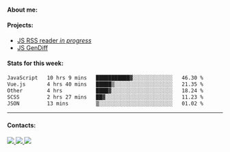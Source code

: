 #### About me:

#### Projects:
- [JS RSS reader *in progress*](https://github.com/GKoil/frontend-project-lvl3)
- [JS GenDiff](https://github.com/GKoil/GenDiff)

#### Stats for this week:
<!--START_SECTION:waka-->

```txt
JavaScript   10 hrs 9 mins   ███████████▓░░░░░░░░░░░░░   46.30 %
Vue.js       4 hrs 40 mins   █████▒░░░░░░░░░░░░░░░░░░░   21.35 %
Other        4 hrs           ████▓░░░░░░░░░░░░░░░░░░░░   18.24 %
SCSS         2 hrs 27 mins   ██▓░░░░░░░░░░░░░░░░░░░░░░   11.23 %
JSON         13 mins         ▒░░░░░░░░░░░░░░░░░░░░░░░░   01.02 %
```

<!--END_SECTION:waka-->
---
#### Contacts:

<a target='_blank' title='LinkedIn' href="https://www.linkedin.com/in/gkoil/">
  <img src="https://img.shields.io/badge/LinkedIn-0077B5?style=for-the-badge&logo=linkedin&logoColor=white" />
</a>
<a target='_blank' title='Telegram' href="https://t.me/gkoil">
  <img src="https://img.shields.io/badge/Telegram-2CA5E0?style=for-the-badge&logo=telegram&logoColor=white" />
</a>
<a target='_blank' title='Gmail' href="mailto: gk.grigorev@gmail.com">
  <img src="https://img.shields.io/badge/Gmail-D14836?style=for-the-badge&logo=gmail&logoColor=white" />
</a>

